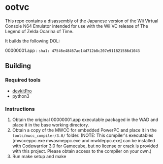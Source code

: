 
# ootvc

This repo contains a disassembly of the Japanese version of the Wii Virtual Console N64 Emulator intended for use with the Wii VC release of The Legend of Zelda Ocarina of Time.

It builds the following DOL:

00000001.app   : `sha1: 47546e48467ae14d712b8c207e911821586d1043`

## Building

### Required tools

* [devkitPro](https://devkitpro.org/wiki/Getting_Started)
* python3

### Instructions

1. Obtain the original 00000001.app executable packaged in the WAD and place it in the base working directory.
2. Obtain a copy of the MWCC for embedded PowerPC and place it in the `tools/mwcc_compiler/3.0/` folder.
(NOTE: This compiler's executables [mwcceppc.exe mwasmeppc.exe and mwldeppc.exe] can be installed with Codewarrior 3.0 for Gamecube, but no license or crack is provided with this project. Please obtain access to the compiler on your own.)
3. Run make setup and make


